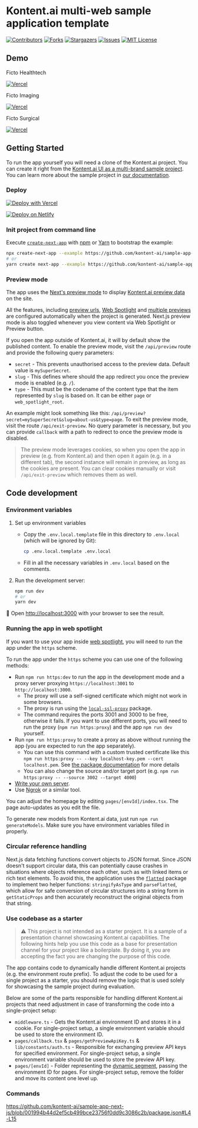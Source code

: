 # Kontent.ai multi-web sample application template

[![Contributors][contributors-shield]][contributors-url]
[![Forks][forks-shield]][forks-url]
[![Stargazers][stars-shield]][stars-url]
[![Issues][issues-shield]][issues-url]
[![MIT License][license-shield]][license-url]

## Demo

Ficto Healthtech

[![Vercel](https://therealsujitk-vercel-badge.vercel.app/?app=ficto-healthtech&style=for-the-badge&logo=false)](https://ficto-healthtech.vercel.app)

Ficto Imaging

[![Vercel](https://therealsujitk-vercel-badge.vercel.app/?app=ficto-imaging&style=for-the-badge&logo=false)](https://ficto-imaging.vercel.app)

Ficto Surgical

[![Vercel](https://therealsujitk-vercel-badge.vercel.app/?app=ficto-surgical&style=for-the-badge&logo=false)](https://ficto-surgical.vercel.app)

## Getting Started

To run the app yourself you will need a clone of the Kontent.ai project. You can create it right from the [Kontent.ai UI as a multi-brand sample project](https://kontent.ai/learn/docs/projects#a-create-a-sample-project).
You can learn more about the sample project in [our documentation](https://kontent.ai/learn/develop/try-sample-apps/adjust-sample-project/javascript).

### Deploy

[![Deploy with Vercel](https://vercel.com/button)](https://vercel.com/new/git/external?repository-url=https://github.com/kontent-ai/sample-app-next-js&project-name=kontent-sample-app&repository-name=kontent-sample-app-next-js&env=KONTENT_COLLECTION_CODENAME,NEXT_PUBLIC_KONTENT_ENVIRONMENT_ID,KONTENT_PREVIEW_API_KEY,NEXT_PUBLIC_OTHER_COLLECTIONS_DOMAINS&envDescription=Required%20to%20connect%20the%20app%20with%20Kontent&envLink=[https://github.com/kontent-ai/sample-app-next-js#environment-variables](https://github.com/kontent-ai/sample-app-next-js#environment-variables))

[![Deploy on Netlify](https://www.netlify.com/img/deploy/button.svg)](https://app.netlify.com/start/deploy?repository=https://github.com/kontent-ai/sample-app-next-js)

### Init project from command line

Execute [`create-next-app`](https://github.com/vercel/next.js/tree/canary/packages/create-next-app) with [npm](https://docs.npmjs.com/cli/init) or [Yarn](https://yarnpkg.com/lang/en/docs/cli/create/) to bootstrap the example:

```bash
npx create-next-app --example https://github.com/kontent-ai/sample-app-next-js sample-app-next-js
# or
yarn create next-app --example https://github.com/kontent-ai/sample-app-next-js sample-app-next-js
```

### Preview mode

The app uses the [Next's preview mode](https://nextjs.org/docs/pages/building-your-application/configuring/preview-mode) to display [Kontent.ai preview data](https://kontent.ai/learn/create/content-creation-first-steps/preview-your-content) on the site.

All the features, including [preview urls](https://kontent.ai/learn/docs/preview/preview-configuration/javascript#a-define-preview-urls-for-content-types), [Web Spotlight](https://kontent.ai/learn/docs/preview/preview-configuration/javascript#a-set-up-a-preview-for-web-spotlight) and [multiple previews](https://kontent.ai/learn/docs/preview/preview-configuration/javascript#a-set-up-multiple-previews-with-spaces) are configured automatically when the project is generated. Next.js preview mode is also toggled whenever you view content via Web Spotlight or Preview button.

If you open the app outside of Kontent.ai, it will by default show the published content.
To enable the preview mode, visit the `/api/preview` route and provide the following query parameters:
* `secret` - This prevents unauthorised access to the preview data. Default value is `mySuperSecret`.
* `slug` - This defines where should the app redirect you once the preview mode is enabled (e.g. `/`).
* `type` - This must be the codename of the content type that the item represented by `slug` is based on. It can be either `page` or `web_spotlight_root`.

An example might look something like this: `/api/preview?secret=mySuperSecret&slug=about-us&type=page`.
To exit the preview mode, visit the route `/api/exit-preview`. 
No query parameter is necessary, but you can provide `callback` with a path to redirect to once the preview mode is disabled.

> The preview mode leverages cookies, so when you open the app in preview (e.g. from Kontent.ai) and then open it again (e.g. in a different tab),
> the second instance will remain in preview, as long as the cookies are present. You can clear cookies manually or visit `/api/exit-preview` which removes them as well.


## Code development

### Environment variables

1. Set up environment variables
    * Copy the `.env.local.template` file in this directory to `.env.local` (which will be ignored by Git):

        ```sh
        cp .env.local.template .env.local
        ```
    * Fill in all the necessary variables in `.env.local` based on the comments.

1. Run the development server:

    ```bash
    npm run dev
    # or
    yarn dev
    ```

🎉 Open [http://localhost:3000](http://localhost:3000) with your browser to see the result.

### Running the app in web spotlight
If you want to use your app inside [web spotlight](https://kontent.ai/features/webspotlight/), you will need to run the app under the `https` scheme.

To run the app under the `https` scheme you can use one of the following methods:
* Run `npm run https:dev` to run the app in the development mode and a proxy server proxying `https://localhost:3001` to `http://localhost:3000`. 
  * The proxy will use a self-signed certificate which might not work in some browsers.
  * The proxy is run using the [`local-ssl-proxy`](https://www.npmjs.com/package/local-ssl-proxy) package.
  * The command requires the ports 3001 and 3000 to be free, otherwise it fails. If you want to use different ports, you will need to run the proxy (`npm run https:proxy`) and the app `npm run dev` yourself.
* Run `npm run https:proxy` to create a proxy as above without running the app (you are expected to run the app separately).
  * You can use this command with a custom trusted certificate like this `npm run https:proxy -- --key localhost-key.pem --cert localhost.pem`. See [the package documentation](https://github.com/cameronhunter/local-ssl-proxy#run-ssl-proxy-with-a-self-signed-trusted-certificate) for more details
  * You can also change the source and/or target port (e.g. `npm run https:proxy -- --source 3002 --target 4000`)
* [Write your own server](https://github.com/vercel/next.js/tree/canary/examples/custom-server).
* Use [Ngrok](https://ngrok.com/) or a similar tool.

You can adjust the homepage by editing `pages/[envId]/index.tsx`. The page auto-updates as you edit the file.

To generate new models from Kontent.ai data, just run `npm run generateModels`. Make sure you have environment variables filled in properly.

### Circular reference handling

Next.js data fetching functions convert objects to JSON format. Since JSON doesn't support circular data, this can potentially cause crashes in situations where objects reference each other, such as with linked items or rich text elements. To avoid this, the application uses the [`flatted`](https://www.npmjs.com/package/flatted) package to implement two helper functions: `stringifyAsType` and `parseFlatted`, which allow for safe conversion of circular structures into a string form in `getStaticProps` and then accurately reconstruct the original objects from that string.

### Use codebase as a starter

> ⚠ This project is not intended as a starter project. It is a sample of a presentation channel showcasing Kontent.ai capabilities. The following hints help you use this code as a base for presentation channel for your project like a boilerplate. By doing it, you are accepting the fact you are changing the purpose of this code.

The app contains code to dynamically handle different Kontent.ai projects (e.g. the environment route prefix). To adjust the code to be used for a single project as a starter, you should remove the logic that is used solely for showcasing the sample project during evaluation.

Below are some of the parts responsible for handling different Kontent.ai projects that need adjustment in case of transforming the code into a single-project setup:

* `middleware.ts` - Gets the Kontent.ai environment ID and stores it in a cookie. For single-project setup, a single environment variable should be used to store the environment ID.
* `pages/callback.tsx` & `pages/getPreviewApiKey.ts` & `lib/constants/auth.ts` - Responsible for exchanging preview API keys for specified environment. For single-project setup, a single environment variable should be used to store the preview API key.
* `pages/[envId]` - Folder representing the [dynamic segment](https://nextjs.org/docs/pages/building-your-application/routing/dynamic-routes), passing the environment ID for pages. For single-project setup, remove the folder and move its content one level up.

### Commands

https://github.com/kontent-ai/sample-app-next-js/blob/001994b44d2ef5cb499bce23756f0dd9c3086c2b/package.json#L4-L15

[contributors-shield]: https://img.shields.io/github/contributors/kontent-ai/sample-app-next-js.svg?style=for-the-badge
[contributors-url]: https://github.com/kontent-ai/sample-app-next-js/graphs/contributors
[forks-shield]: https://img.shields.io/github/forks/kontent-ai/sample-app-next-js.svg?style=for-the-badge
[forks-url]: https://github.com/kontent-ai/sample-app-next-js/network/members
[stars-shield]: https://img.shields.io/github/stars/kontent-ai/sample-app-next-js.svg?style=for-the-badge
[stars-url]: https://github.com/kontent-ai/sample-app-next-js/stargazers
[issues-shield]: https://img.shields.io/github/issues/kontent-ai/sample-app-next-js.svg?style=for-the-badge
[issues-url]:https://github.com/kontent-ai/sample-app-next-js/issues
[license-shield]: https://img.shields.io/github/license/kontent-ai/sample-app-next-js.svg?style=for-the-badge
[license-url]:https://github.com/kontent-ai/sample-app-next-js/blob/master/LICENSE.md
[discord-shield]: https://img.shields.io/discord/821885171984891914?color=%237289DA&label=Kontent.ai%20Discord&logo=discord&style=for-the-badge
[discord-url]: https://discord.com/invite/SKCxwPtevJ
